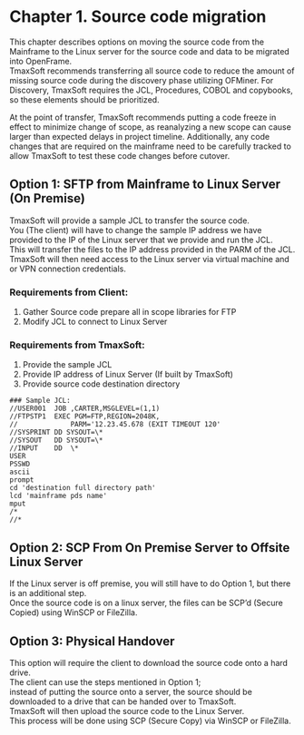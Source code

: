 # Chapter 1. Source code migration

This chapter describes options on moving the source code from the Mainframe to the Linux server for the source code and data to be migrated into OpenFrame.  
TmaxSoft recommends transferring all source code to reduce the amount of missing source code during the discovery phase utilizing OFMiner. 
For Discovery, TmaxSoft requires the JCL, Procedures, COBOL and copybooks, so these elements should be prioritized.  

At the point of transfer, TmaxSoft recommends putting a code freeze in effect to minimize change of scope, as reanalyzing a new scope can cause larger than expected delays in project timeline.
Additionally, any code changes that are required on the mainframe need to be carefully tracked to allow TmaxSoft to test these code changes before cutover.

## Option 1: SFTP from Mainframe to Linux Server (On Premise)

TmaxSoft will provide a sample JCL to transfer the source code.  
You (The client) will have to change the sample IP address we have provided to the IP of the Linux server that we provide and run the JCL.  
This will transfer the files to the IP address provided in the PARM of the JCL.  
TmaxSoft will then need access to the Linux server via virtual machine and or VPN connection credentials.

### Requirements from Client:

1. Gather Source code prepare all in scope libraries for FTP
1. Modify JCL to connect to Linux Server

### Requirements from TmaxSoft:

1. Provide the sample JCL
1. Provide IP address of Linux Server (If built by TmaxSoft)
1. Provide source code destination directory


```
### Sample JCL:
//USER001  JOB ,CARTER,MSGLEVEL=(1,1)
//FTPSTP1  EXEC PGM=FTP,REGION=2048K,
//             PARM='12.23.45.678 (EXIT TIMEOUT 120'
//SYSPRINT DD SYSOUT=\*
//SYSOUT   DD SYSOUT=\*
//INPUT    DD  \*
USER
PSSWD
ascii
prompt
cd 'destination full directory path'
lcd 'mainframe pds name'
mput
/*
//*
```

## Option 2: SCP From On Premise Server to Offsite Linux Server

If the Linux server is off premise, you will still have to do Option 1, but there is an additional step.    
Once the source code is on a linux server, the files can be SCP’d (Secure Copied) using WinSCP or FileZilla.

## Option 3: Physical Handover

This option will require the client to download the source code onto a hard drive.  
The client can use the steps mentioned in Option 1;  
instead of putting the source onto a server, the source should be downloaded to a drive that can be handed over to TmaxSoft.  
TmaxSoft will then upload the source code to the Linux Server.  
This process will be done using SCP (Secure Copy) via WinSCP or FileZilla.
